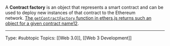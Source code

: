 A **Contract factory** is an object that represents a smart contract and can be used to deploy new instances of that contract to the Ethereum network. [The `getContractFactory` function in ethers.js returns such an object for a given contract name](https://ethereum.stackexchange.com/questions/144429/what-ethers-getcontractfactory-does)[1](https://ethereum.stackexchange.com/questions/144429/what-ethers-getcontractfactory-does)[2](https://ethereum.stackexchange.com/questions/144429/what-ethers-getcontractfactory-does).
___
Type: #subtopic 
Topics: [[Web 3.0]], [[Web 3 Development]]

